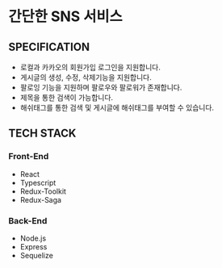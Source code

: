# 간단한 SNS 서비스

## SPECIFICATION

- 로컬과 카카오의 회원가입 로그인을 지원합니다.
- 게시글의 생성, 수정, 삭제기능을 지원합니다.
- 팔로잉 기능을 지원하며 팔로우와 팔로워가 존재합니다.
- 제목을 통한 검색이 가능합니다.
- 해쉬태그를 통한 검색 및 게시글에 해쉬태그를 부여할 수 있습니다.

## TECH STACK

### Front-End

- React
- Typescript
- Redux-Toolkit
- Redux-Saga

### Back-End

- Node.js
- Express
- Sequelize
